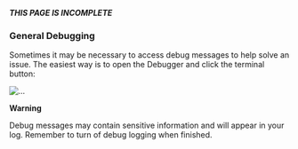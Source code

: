 ***THIS PAGE IS INCOMPLETE***

### General Debugging

Sometimes it may be necessary to access debug messages to help solve an issue. The easiest way is to open the Debugger and click the terminal button:

![...][preferences-debugger]

**Warning**

Debug messages may contain sensitive information and will appear in your log. Remember to turn of debug logging when finished.

[preferences-debugger]: https://raw.githubusercontent.com/andyholmes/gnome-shell-extension-gsconnect/master/extra/gsconnect/preferences-debugger.png
[new-issue]: ../../issues/new
[dfeet]: https://wiki.gnome.org/Apps/DFeet
[dfeet-gsconnect]: https://github.com/andyholmes/gnome-shell-extension-mconnect/blob/master/extra/dfeet-gsconnect.png